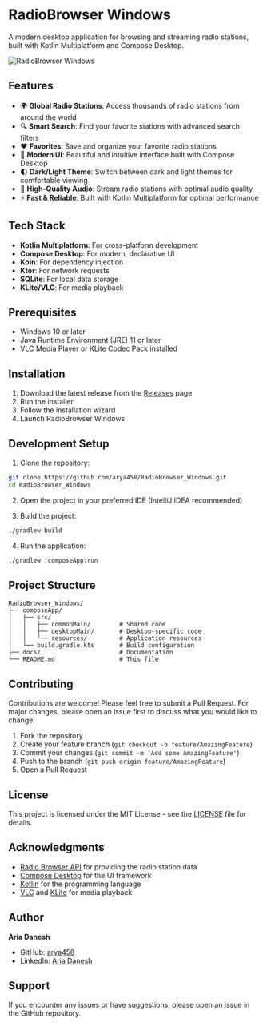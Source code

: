 # RadioBrowser Windows

A modern desktop application for browsing and streaming radio stations, built with Kotlin Multiplatform and Compose Desktop.

![RadioBrowser Windows](docs/assets/screenshot.png)

## Features

- 🌍 **Global Radio Stations**: Access thousands of radio stations from around the world
- 🔍 **Smart Search**: Find your favorite stations with advanced search filters
- ❤️ **Favorites**: Save and organize your favorite radio stations
- 🎨 **Modern UI**: Beautiful and intuitive interface built with Compose Desktop
- 🌓 **Dark/Light Theme**: Switch between dark and light themes for comfortable viewing
- 🎵 **High-Quality Audio**: Stream radio stations with optimal audio quality
- ⚡ **Fast & Reliable**: Built with Kotlin Multiplatform for optimal performance

## Tech Stack

- **Kotlin Multiplatform**: For cross-platform development
- **Compose Desktop**: For modern, declarative UI
- **Koin**: For dependency injection
- **Ktor**: For network requests
- **SQLite**: For local data storage
- **KLite/VLC**: For media playback

## Prerequisites

- Windows 10 or later
- Java Runtime Environment (JRE) 11 or later
- VLC Media Player or KLite Codec Pack installed

## Installation

1. Download the latest release from the [Releases](https://github.com/arya458/RadioBrowser_Windows/releases) page
2. Run the installer
3. Follow the installation wizard
4. Launch RadioBrowser Windows

## Development Setup

1. Clone the repository:
```bash
git clone https://github.com/arya458/RadioBrowser_Windows.git
cd RadioBrowser_Windows
```

2. Open the project in your preferred IDE (IntelliJ IDEA recommended)

3. Build the project:
```bash
./gradlew build
```

4. Run the application:
```bash
./gradlew :composeApp:run
```

## Project Structure

```
RadioBrowser_Windows/
├── composeApp/
│   ├── src/
│   │   ├── commonMain/        # Shared code
│   │   ├── desktopMain/       # Desktop-specific code
│   │   └── resources/         # Application resources
│   └── build.gradle.kts       # Build configuration
├── docs/                      # Documentation
└── README.md                  # This file
```

## Contributing

Contributions are welcome! Please feel free to submit a Pull Request. For major changes, please open an issue first to discuss what you would like to change.

1. Fork the repository
2. Create your feature branch (`git checkout -b feature/AmazingFeature`)
3. Commit your changes (`git commit -m 'Add some AmazingFeature'`)
4. Push to the branch (`git push origin feature/AmazingFeature`)
5. Open a Pull Request

## License

This project is licensed under the MIT License - see the [LICENSE](LICENSE) file for details.

## Acknowledgments

- [Radio Browser API](https://www.radio-browser.info/) for providing the radio station data
- [Compose Desktop](https://www.jetbrains.com/lp/compose-desktop/) for the UI framework
- [Kotlin](https://kotlinlang.org/) for the programming language
- [VLC](https://www.videolan.org/) and [KLite](https://codecguide.com/download_kl.htm) for media playback

## Author

**Aria Danesh**
- GitHub: [arya458](https://github.com/arya458)
- LinkedIn: [Aria Danesh](https://www.linkedin.com/in/aria-danesh-574ab8162/)

## Support

If you encounter any issues or have suggestions, please open an issue in the GitHub repository.